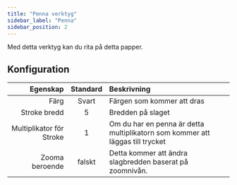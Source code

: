 ```yaml
---
title: "Penna verktyg"
sidebar_label: "Penna"
sidebar_position: 2
---
```



Med detta verktyg kan du rita på detta papper.

## Konfiguration

|                 Egenskap | Standard | Beskrivning                                                                   |
| ------------------------:|:--------:|:----------------------------------------------------------------------------- |
|                     Färg |  Svart   | Färgen som kommer att dras                                                    |
|             Stroke bredd |    5     | Bredden på slaget                                                             |
| Multiplikator för Stroke |    1     | Om du har en penna är detta multiplikatorn som kommer att läggas till trycket |
|           Zooma beroende |  falskt  | Detta kommer att ändra slagbredden baserat på zoomnivån.                      |

